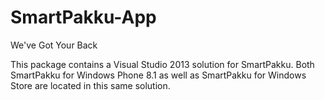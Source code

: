 # SmartPakku-App
We've Got Your Back

This package contains a Visual Studio 2013 solution for SmartPakku. Both SmartPakku for Windows Phone 8.1 as well as SmartPakku for Windows Store are located in this same solution.
